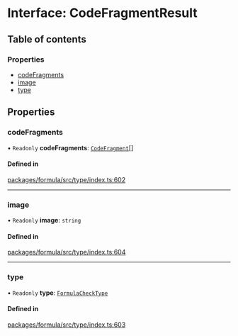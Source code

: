# Interface: CodeFragmentResult

## Table of contents

### Properties

- [codeFragments](CodeFragmentResult.md#codefragments)
- [image](CodeFragmentResult.md#image)
- [type](CodeFragmentResult.md#type)

## Properties

### <a id="codefragments" name="codefragments"></a> codeFragments

• `Readonly` **codeFragments**: [`CodeFragment`](../README.md#codefragment)[]

#### Defined in

[packages/formula/src/type/index.ts:602](https://github.com/mashcard/mashcard/blob/main/packages/formula/src/type/index.ts#L602)

---

### <a id="image" name="image"></a> image

• `Readonly` **image**: `string`

#### Defined in

[packages/formula/src/type/index.ts:604](https://github.com/mashcard/mashcard/blob/main/packages/formula/src/type/index.ts#L604)

---

### <a id="type" name="type"></a> type

• `Readonly` **type**: [`FormulaCheckType`](../README.md#formulachecktype)

#### Defined in

[packages/formula/src/type/index.ts:603](https://github.com/mashcard/mashcard/blob/main/packages/formula/src/type/index.ts#L603)
